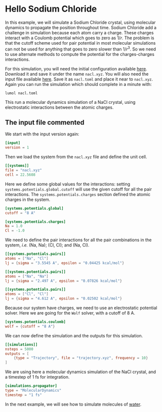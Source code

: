 # Hello Sodium Chloride

In this example, we will simulate a Sodium Chloride crystal, using molecular
dynamics to propagate the position throughout time. Sodium Chloride add a
challenge in simulation because each atom carry a charge. These charges interact
with a Coulomb potential which goes to zero as $1 / r$. The problem is that the
cutoff scheme used for pair potential in most molecular simulations can not be
used for anything that goes to zero slower than $1 / r^3$. So we need to use
alternate methods to compute the potential for the charges-charges interactions.

For this simulation, you will need the initial configuration available
[here][nacl.xyz]. Download it and save it under the name `nacl.xyz`. You will
also need the input file available [here][nacl.toml]. Save it as `nacl.toml` and
place it near to `nacl.xyz`. Again you can run the simulation which should
complete in a minute with:

```
lumol nacl.toml
```

This run a molecular dynamics simulation of a NaCl crystal, using electrostatic
interactions between the atomic charges.

[nacl.xyz]: data/nacl.xyz
[nacl.toml]: data/nacl.toml

## The input file commented

We start with the input version again:
```toml
[input]
version = 1
```

Then we load the system from the `nacl.xyz` file and define the unit cell.
```toml
[[systems]]
file = "nacl.xyz"
cell = 22.5608
```

Here we define some global values for the interactions: setting
`systems.potentials.global.cutoff` will use the given cutoff for all the pair
interactions. The `systems.potentials.charges` section defined the atomic
charges in the system.

```toml
[systems.potentials.global]
cutoff = "8 A"

[systems.potentials.charges]
Na = 1.0
Cl = -1.0
```

We need to define the pair interactions for all the pair combinations in the
system, *i.e.* (Na, Na); (Cl, Cl); and (Na, Cl).

```toml
[[systems.potentials.pairs]]
atoms = ["Na", "Cl"]
lj = {sigma = "3.5545 A", epsilon = "0.04425 kcal/mol"}

[[systems.potentials.pairs]]
atoms = ["Na", "Na"]
lj = {sigma = "2.497 A", epsilon = "0.07826 kcal/mol"}

[[systems.potentials.pairs]]
atoms = ["Cl", "Cl"]
lj = {sigma = "4.612 A", epsilon = "0.02502 kcal/mol"}
```

Because our system have charges, we need to use an electrostatic potential
solver. Here we are going for the `Wolf` solver, with a cutoff of 8 A.

```toml
[systems.potentials.coulomb]
wolf = {cutoff = "8 A"}
```

We can now define the simulation and the outputs for this simulation.

```toml
[[simulations]]
nsteps = 5000
outputs = [
    {type = "Trajectory", file = "trajectory.xyz", frequency = 10}
]
```

We are using here a molecular dynamics simulation of the NaCl crystal, and a
timestep of 1 fs for integration.

```toml
[simulations.propagator]
type = "MolecularDynamics"
timestep = "1 fs"
```

In the next example, we will see how to simulate molecules of
[water](tutorial/water.html).
